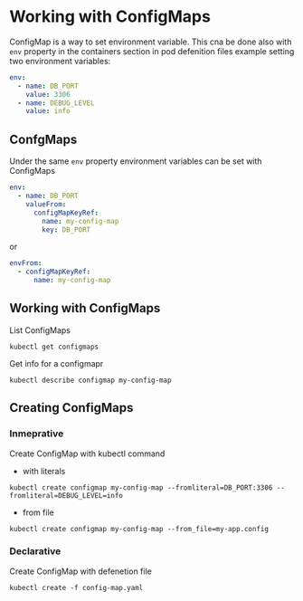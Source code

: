 # Working with ConfigMaps
ConfigMap is a way to set environment variable. This cna be done also with `env` property in the containers section in pod defenition files
example setting two environment variables:
```yaml
env:
  - name: DB_PORT
    value: 3306
  - name: DEBUG_LEVEL
    value: info
```
## ConfgMaps
Under the same `env` property environment variables can be set with ConfigMaps
```yaml
env:
  - name: DB_PORT
    valueFrom:
      configMapKeyRef:
        name: my-config-map
        key: DB_PORT
```
or
```yaml
envFrom:
  - configMapKeyRef:
      name: my-config-map
```
## Working with ConfigMaps
List ConfigMaps
```
kubectl get configmaps
```
Get info for a configmapr
```
kubectl describe configmap my-config-map
```
## Creating ConfigMaps
### Inmeprative
Create ConfigMap with kubectl command
 - with literals
```
kubectl create configmap my-config-map --fromliteral=DB_PORT:3306 --fromliteral=DEBUG_LEVEL=info
```
 - from file
```
kubectl create configmap my-config-map --from_file=my-app.config
```

### Declarative
Create ConfigMap with defenetion file
```
kubectl create -f config-map.yaml
```
